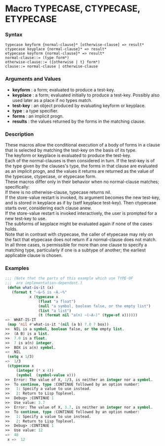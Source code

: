 <!-- Generated on 05/10/2020 by https://github.com/anto2oo/clhs-evolved -->

# Macro TYPECASE, CTYPECASE, ETYPECASE

### Syntax
`typecase keyform {normal-clause}* [otherwise-clause] => result*`  
`ctypecase keyplace {normal-clause}* => result*`  
`etypecase keyform {normal-clause}* => result*`  
`normal-clause::= (type form*)`  
`otherwise-clause::= ({otherwise | t} form*)`  
`clause::= normal-clause | otherwise-clause`  


### Arguments and Values
- **keyform** : a form; evaluated to produce a test-key.   
- **keyplace** : a form; evaluated initially to produce a test-key. Possibly also used later as a place if no types match.   
- **test-key** : an object produced by evaluating keyform or keyplace.   
- **type** : a type specifier.   
- **forms** : an implicit progn.   
- **results** : the values returned by the forms in the matching clause.   


### Description
These macros allow the conditional execution of a body of forms in a clause that is selected by matching the test-key on the basis of its type.  
The keyform or keyplace is evaluated to produce the test-key.  
Each of the normal-clauses is then considered in turn. If the test-key is of the type given by the clauses's type, the forms in that clause are evaluated as an implicit progn, and the values it returns are returned as the value of the typecase, ctypecase, or etypecase form.  
These macros differ only in their behavior when no normal-clause matches; specifically:  
If there is no otherwise-clause, typecase returns nil.  
If the store-value restart is invoked, its argument becomes the new test-key, and is stored in keyplace as if by (setf keyplace test-key). Then ctypecase starts over, considering each clause anew.  
If the store-value restart is invoked interactively, the user is prompted for a new test-key to use.  
The subforms of keyplace might be evaluated again if none of the cases holds.  
Note that in contrast with ctypecase, the caller of etypecase may rely on the fact that etypecase does not return if a normal-clause does not match.  
In all three cases, is permissible for more than one clause to specify a matching type, particularly if one is a subtype of another; the earliest applicable clause is chosen.



### Examples
```lisp 
;;; (Note that the parts of this example which use TYPE-OF 
;;;  are implementation-dependent.)
 (defun what-is-it (x)
   (format t "~&~S is ~A.~%"
           x (typecase x
               (float "a float")
               (null "a symbol, boolean false, or the empty list")
               (list "a list")
               (t (format nil "a(n) ~(~A~)" (type-of x))))))
=>  WHAT-IS-IT
 (map 'nil #'what-is-it '(nil (a b) 7.0 7 box))
>>  NIL is a symbol, boolean false, or the empty list.
>>  (A B) is a list.
>>  7.0 is a float.
>>  7 is a(n) integer.
>>  BOX is a(n) symbol.
=>  NIL
 (setq x 1/3)
=>  1/3
 (ctypecase x
     (integer (* x 4))
     (symbol  (symbol-value x)))
>>  Error: The value of X, 1/3, is neither an integer nor a symbol.
>>  To continue, type :CONTINUE followed by an option number:
>>   1: Specify a value to use instead.
>>   2: Return to Lisp Toplevel.
>>  Debug> :CONTINUE 1
>>  Use value: 3.7
>>  Error: The value of X, 3.7, is neither an integer nor a symbol.
>>  To continue, type :CONTINUE followed by an option number:
>>   1: Specify a value to use instead.
>>   2: Return to Lisp Toplevel.
>>  Debug> :CONTINUE 1
>>  Use value: 12
=>  48
 x =>  12
```
